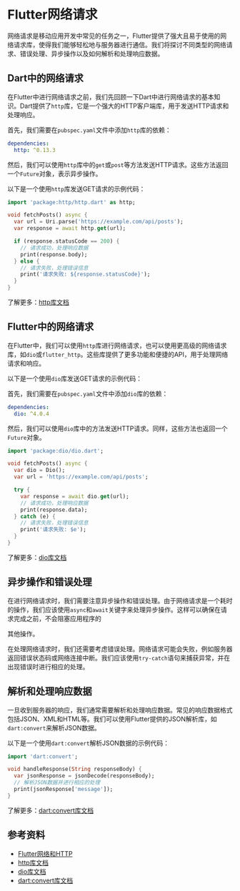 # Flutter网络请求

网络请求是移动应用开发中常见的任务之一，Flutter提供了强大且易于使用的网络请求库，使得我们能够轻松地与服务器进行通信。我们将探讨不同类型的网络请求、错误处理、异步操作以及如何解析和处理响应数据。

## Dart中的网络请求

在Flutter中进行网络请求之前，我们先回顾一下Dart中进行网络请求的基本知识。Dart提供了`http`库，它是一个强大的HTTP客户端库，用于发送HTTP请求和处理响应。

首先，我们需要在`pubspec.yaml`文件中添加`http`库的依赖：

```yaml
dependencies:
  http: ^0.13.3
```

然后，我们可以使用`http`库中的`get`或`post`等方法发送HTTP请求。这些方法返回一个`Future`对象，表示异步操作。

以下是一个使用`http`库发送GET请求的示例代码：

```dart
import 'package:http/http.dart' as http;

void fetchPosts() async {
  var url = Uri.parse('https://example.com/api/posts');
  var response = await http.get(url);

  if (response.statusCode == 200) {
    // 请求成功，处理响应数据
    print(response.body);
  } else {
    // 请求失败，处理错误信息
    print('请求失败: ${response.statusCode}');
  }
}
```

了解更多：[http库文档](https://pub.dev/packages/http)

## Flutter中的网络请求

在Flutter中，我们可以使用`http`库进行网络请求，也可以使用更高级的网络请求库，如`dio`或`flutter_http`。这些库提供了更多功能和便捷的API，用于处理网络请求和响应。

以下是一个使用`dio`库发送GET请求的示例代码：

首先，我们需要在`pubspec.yaml`文件中添加`dio`库的依赖：

```yaml
dependencies:
  dio: ^4.0.4
```

然后，我们可以使用`dio`库中的方法发送HTTP请求。同样，这些方法也返回一个`Future`对象。

```dart
import 'package:dio/dio.dart';

void fetchPosts() async {
  var dio = Dio();
  var url = 'https://example.com/api/posts';

  try {
    var response = await dio.get(url);
    // 请求成功，处理响应数据
    print(response.data);
  } catch (e) {
    // 请求失败，处理错误信息
    print('请求失败: $e');
  }
}
```

了解更多：[dio库文档](https://pub.dev/packages/dio)

## 异步操作和错误处理

在进行网络请求时，我们需要注意异步操作和错误处理。由于网络请求是一个耗时的操作，我们应该使用`async`和`await`关键字来处理异步操作。这样可以确保在请求完成之前，不会阻塞应用程序的

其他操作。

在处理网络请求时，我们还需要考虑错误处理。网络请求可能会失败，例如服务器返回错误状态码或网络连接中断。我们应该使用`try-catch`语句来捕获异常，并在出现错误时进行相应的处理。

## 解析和处理响应数据

一旦收到服务器的响应，我们通常需要解析和处理响应数据。常见的响应数据格式包括JSON、XML和HTML等。我们可以使用Flutter提供的JSON解析库，如`dart:convert`来解析JSON数据。

以下是一个使用`dart:convert`解析JSON数据的示例代码：

```dart
import 'dart:convert';

void handleResponse(String responseBody) {
  var jsonResponse = jsonDecode(responseBody);
  // 解析JSON数据并进行相应的处理
  print(jsonResponse['message']);
}
```

了解更多：[dart:convert库文档](https://api.flutter.dev/flutter/dart-convert/dart-convert-library.html)

## 参考资料


- [Flutter网络和HTTP](https://flutter.dev/docs/development/data-and-backend/networking)
- [http库文档](https://pub.dev/packages/http)
- [dio库文档](https://pub.dev/packages/dio)
- [dart:convert库文档](https://api.flutter.dev/flutter/dart-convert/dart-convert-library.html)